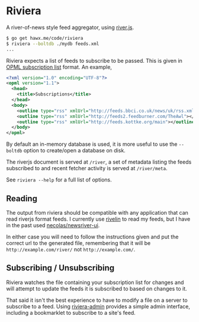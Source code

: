 # Riviera

A river-of-news style feed aggregator, using [river.js][].

``` bash
$ go get hawx.me/code/riviera
$ riviera --boltdb ./mydb feeds.xml
...
```

Riviera expects a list of feeds to subscribe to be passed. This is given in
[OPML subscription list][opml] format. An example,

``` xml
<?xml version="1.0" encoding="UTF-8"?>
<opml version="1.1">
  <head>
    <title>Subscriptions</title>
  </head>
  <body>
    <outline type="rss" xmlUrl="http://feeds.bbci.co.uk/news/uk/rss.xml"></outline>
    <outline type="rss" xmlUrl="http://feeds2.feedburner.com/TheAwl"></outline>
    <outline type="rss" xmlUrl="http://feeds.kottke.org/main"></outline>
  </body>
</opml>
```

By default an in-memory database is used, it is more useful to use the
`--boltdb` option to create/open a database on disk.

The riverjs document is served at `/river`, a set of metadata listing the feeds
subscribed to and recent fetcher activity is served at `/river/meta`.

See `riviera --help` for a full list of options.


## Reading

The output from riviera should be compatible with any application that can read
riverjs format feeds. I currently use [rivelin][] to read my feeds, but I have
in the past used [necolas/newsriver-ui][newsriver-ui].

In either case you will need to follow the instructions given and put the
correct url to the generated file, remembering that it will be
`http://example.com/river/` not `http://example.com/`.


## Subscribing / Unsubscribing

Riviera watches the file containing your subscription list for changes and will
attempt to update the feeds it is subscribed to based on changes to it.

That said it isn't the best experience to have to modify a file on a server to
subscribe to a feed. Using [riviera-admin][] provides a simple admin interface,
including a bookmarklet to subscribe to a site's feed.


[river.js]:      http://riverjs.org
[riviera-admin]: https://github.com/hawx/riviera-admin
[rivelin]:       https://github.com/hawx/rivelin
[newsriver-ui]:  https://github.com/necolas/newsriver-ui
[opml]:          http://dev.opml.org/spec2.html#subscriptionLists
